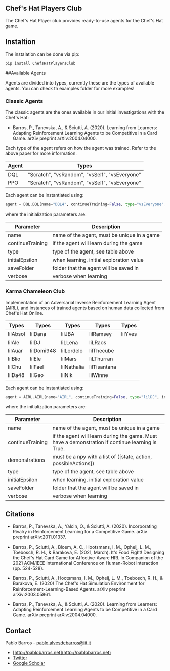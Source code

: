 ## Chef's Hat Players Club
The Chef's Hat Player club provides ready-to-use agents for the Chef's Hat game.

## Instaltion

The instalation can be done via pip:

```python
pip install ChefsHatPlayersClub
```

##Available Agents

Agents are divided into types, currently these are the types of available agents. You can check th examples folder for more examples!

### Classic Agents

The classic agents are the ones available in our initial investigations with the Chef's Hat:
- Barros, P., Tanevska, A., & Sciutti, A. (2020). Learning from Learners: Adapting Reinforcement Learning Agents to be Competitive in a Card Game. arXiv preprint arXiv:2004.04000.

Each type of the agent refers on how the agent was trained. Refer to the above paper for more information.

Agent | Types |
------------ | -------------
DQL | "Scratch", "vsRandom", "vsSelf", "vsEveryone" 
PPO | "Scratch", "vsRandom", "vsSelf", "vsEveryone"

Each agent can be instantiated using:

```python
agent = DQL.DQL(name="DQL4", continueTraining=False, type="vsEveryone", initialEpsilon=1, verbose=True)  # training agent
```
where the initialization parameters are:

Parameter | Description |
------------ | -------------
name | name of the agent, must be unique in a game
continueTraining | if the agent will learn during the game
type | type of the agent, see table above
initialEpsilon| when learning, initial exploration value
saveFolder| folder that the agent will be saved in
verbose | verbose when learning


### Karma Chameleon Club

Implementation of an Adversarial Inverse Reinforcement Learning Agent (AIRL), and instances of trained agents based on human data collected from Chef's Hat Online.

Types | Types | Types | Types | Types
------------ |------------ |------------ | ----------- | ----------- |
lilAbsol |lilDana |lilJBA |lilRamsey | lilYves | 
lilAle |lilDJ |liLLena |liLRaos |
lilAuar |lilDomi948 |lilLordelo |lilThecube |
lilBlio |lilEle |lilMars |liLThurran |
lilChu |lilFael |lilNathalia |lilTisantana |
 lilDa48 |lilGeo |lilNik |lilWinne |


Each agent can be instantiated using:

```python
agent = AIRL.AIRL(name="AIRL", continueTraining=False, type="lilDJ", initialEpsilon=1, verbose=True)  # training agent
```
where the initialization parameters are:

Parameter | Description |
------------ | -------------
name | name of the agent, must be unique in a game
continueTraining | if the agent will learn during the game. Must have a demonstration if continue learning is True.
demonstrations | must be a npy with a list of ([state, action, possibleActions])
type | type of the agent, see table above
initialEpsilon| when learning, initial exploration value
saveFolder| folder that the agent will be saved in
verbose | verbose when learning


## Citations

- Barros, P., Tanevska, A., Yalcin, O., & Sciutti, A. (2020). Incorporating Rivalry in Reinforcement Learning for a Competitive Game. arXiv preprint arXiv:2011.01337.
  
- Barros, P., Sciutti, A., Bloem, A. C., Hootsmans, I. M., Opheij, L. M., Toebosch, R. H., & Barakova, E. (2021, March). It's Food Fight! Designing the Chef's Hat Card Game for Affective-Aware HRI. In Companion of the 2021 ACM/IEEE International Conference on Human-Robot Interaction (pp. 524-528).

- Barros, P., Sciutti, A., Hootsmans, I. M., Opheij, L. M., Toebosch, R. H., & Barakova, E. (2020) The Chef's Hat Simulation Environment for Reinforcement-Learning-Based Agents. arXiv preprint arXiv:2003.05861.

- Barros, P., Tanevska, A., & Sciutti, A. (2020). Learning from Learners: Adapting Reinforcement Learning Agents to be Competitive in a Card Game. arXiv preprint arXiv:2004.04000.


## Contact

Pablo Barros - pablo.alvesdebarros@iit.it

- [http://pablobarros.net](http://pablobarros.net)
- [Twitter](https://twitter.com/PBarros_br)
- [Google Scholar](https://scholar.google.com/citations?user=LU9tpkMAAAAJ)